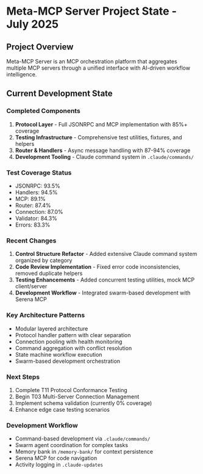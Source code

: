 # Meta-MCP Server Project State - July 2025

## Project Overview
Meta-MCP Server is an MCP orchestration platform that aggregates multiple MCP servers through a unified interface with AI-driven workflow intelligence.

## Current Development State

### Completed Components
1. **Protocol Layer** - Full JSONRPC and MCP implementation with 85%+ coverage
2. **Testing Infrastructure** - Comprehensive test utilities, fixtures, and helpers
3. **Router & Handlers** - Async message handling with 87-94% coverage
4. **Development Tooling** - Claude command system in `.claude/commands/`

### Test Coverage Status
- JSONRPC: 93.5%
- Handlers: 94.5%
- MCP: 89.1%
- Router: 87.4%
- Connection: 87.0%
- Validator: 84.3%
- Errors: 83.3%

### Recent Changes
1. **Control Structure Refactor** - Added extensive Claude command system organized by category
2. **Code Review Implementation** - Fixed error code inconsistencies, removed duplicate helpers
3. **Testing Enhancements** - Added concurrent testing utilities, mock MCP client/server
4. **Development Workflow** - Integrated swarm-based development with Serena MCP

### Key Architecture Patterns
- Modular layered architecture
- Protocol handler pattern with clear separation
- Connection pooling with health monitoring
- Command aggregation with conflict resolution
- State machine workflow execution
- Swarm-based development orchestration

### Next Steps
1. Complete T11 Protocol Conformance Testing
2. Begin T03 Multi-Server Connection Management
3. Implement schema validation (currently 0% coverage)
4. Enhance edge case testing scenarios

### Development Workflow
- Command-based development via `.claude/commands/`
- Swarm agent coordination for complex tasks
- Memory bank in `/memory-bank/` for context persistence
- Serena MCP for code navigation
- Activity logging in `.claude-updates`